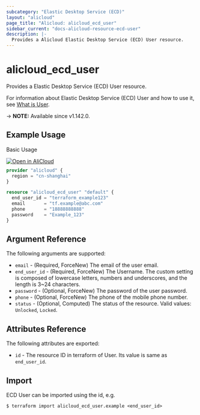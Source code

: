 ```yaml
---
subcategory: "Elastic Desktop Service (ECD)"
layout: "alicloud"
page_title: "Alicloud: alicloud_ecd_user"
sidebar_current: "docs-alicloud-resource-ecd-user"
description: |-
  Provides a Alicloud Elastic Desktop Service (ECD) User resource.
---
```


# alicloud_ecd_user

Provides a Elastic Desktop Service (ECD) User resource.

For information about Elastic Desktop Service (ECD) User and how to use it, see [What is User](https://www.alibabacloud.com/help/en/wuying-workspace/developer-reference/api-eds-user-2021-03-08-createusers-desktop).

-> **NOTE:** Available since v1.142.0.

## Example Usage

Basic Usage

<div style="display: block;margin-bottom: 40px;"><div class="oics-button" style="float: right;position: absolute;margin-bottom: 10px;">
  <a href="https://api.aliyun.com/terraform?resource=alicloud_ecd_user&exampleId=9d28c162-c6d0-8a2f-cfd5-465713d78c448e0fa22f&activeTab=example&spm=docs.r.ecd_user.0.9d28c162c6&intl_lang=EN_US" target="_blank">
    <img alt="Open in AliCloud" src="https://img.alicdn.com/imgextra/i1/O1CN01hjjqXv1uYUlY56FyX_!!6000000006049-55-tps-254-36.svg" style="max-height: 44px; max-width: 100%;">
  </a>
</div></div>

```terraform
provider "alicloud" {
  region = "cn-shanghai"
}

resource "alicloud_ecd_user" "default" {
  end_user_id = "terraform_example123"
  email       = "tf.example@abc.com"
  phone       = "18888888888"
  password    = "Example_123"
}
```

## Argument Reference

The following arguments are supported:

* `email` - (Required, ForceNew) The email of the user email.
* `end_user_id` - (Required, ForceNew) The Username. The custom setting is composed of lowercase letters, numbers and underscores, and the length is 3~24 characters.
* `password` - (Optional, ForceNew) The password of the user password.
* `phone` - (Optional, ForceNew) The phone of the mobile phone number.
* `status` - (Optional, Computed) The status of the resource. Valid values: `Unlocked`, `Locked`.

## Attributes Reference

The following attributes are exported:

* `id` - The resource ID in terraform of User. Its value is same as `end_user_id`.

## Import

ECD User can be imported using the id, e.g.

```shell
$ terraform import alicloud_ecd_user.example <end_user_id>
```
